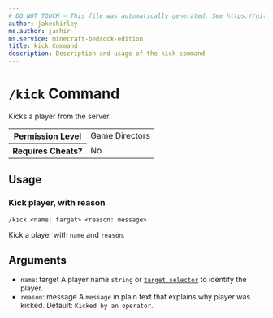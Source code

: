```yaml
---
# DO NOT TOUCH — This file was automatically generated. See https://github.com/mojang/minecraftapidocsgenerator to modify descriptions, examples, etc.
author: jakeshirley
ms.author: jashir
ms.service: minecraft-bedrock-edition
title: kick Command
description: Description and usage of the kick command
---
```

# `/kick` Command
Kicks a player from the server.

<table>
  <tr>
    <th>Permission Level</th>
    <td>Game Directors</td>
  </tr>
  <tr>
    <th>Requires Cheats?</th>
    <td>No</td>
  </tr>
</table>

## Usage
### Kick player, with reason
`/kick <name: target> <reason: message>`

Kick a player with `name` and `reason`.

## Arguments
- `name`: target
A player name `string` or [`target selector`](https://learn.microsoft.com/minecraft/creator/documents/commandsintroduction#target-selectors) to identify the player.
- `reason`: message
A `message` in plain text that explains why player was kicked.
Default: `Kicked by an operator`.
